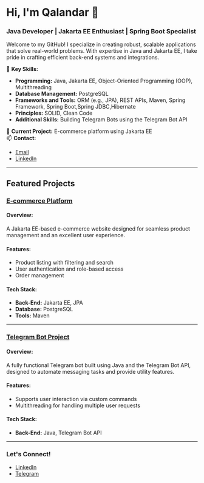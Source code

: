 # Hi, I'm Qalandar 👋  
### Java Developer | Jakarta EE Enthusiast | Spring Boot Specialist  

Welcome to my GitHub! I specialize in creating robust, scalable applications that solve real-world problems. With expertise in Java and Jakarta EE, I take pride in crafting efficient back-end systems and integrations.

🌟 **Key Skills:**  
- **Programming:** Java, Jakarta EE, Object-Oriented Programming (OOP), Multithreading  
- **Database Management:** PostgreSQL  
- **Frameworks and Tools:** ORM (e.g., JPA), REST APIs, Maven, Spring Framework, Spring Boot,Spring JDBC,Hibernate
- **Principles:** SOLID, Clean Code  
- **Additional Skills:** Building Telegram Bots using the Telegram Bot API  

🚀 **Current Project:** E-commerce platform using Jakarta EE  
📫 **Contact:**  
- [Email](mailto:qalandar2201@gmail.com)  
- [LinkedIn](https://www.linkedin.com/in/qalandar-qalandarov-194107337/)  

---

## Featured Projects  

### **[E-commerce Platform](https://github.com/Qalandar01/newEcommerce)**  
#### Overview:  
A Jakarta EE-based e-commerce website designed for seamless product management and an excellent user experience.  

#### Features:  
- Product listing with filtering and search  
- User authentication and role-based access  
- Order management 

#### Tech Stack:  
- **Back-End:** Jakarta EE, JPA  
- **Database:** PostgreSQL  
- **Tools:** Maven 

---

### **[Telegram Bot Project](https://github.com/Qalandar01/PrayerTimes-Project)**  
#### Overview:  
A fully functional Telegram bot built using Java and the Telegram Bot API, designed to automate messaging tasks and provide utility features.  

#### Features:  
- Supports user interaction via custom commands    
- Multithreading for handling multiple user requests  

#### Tech Stack:  
- **Back-End:** Java, Telegram Bot API  

---

### Let's Connect!  
- [LinkedIn](https://linkedin.com/in/qalandar-qalandarov-194107337)  
- [Telegram](https://t.me/Qalandarov_Qalandar)  
